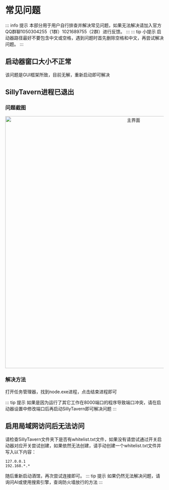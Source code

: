 # 常见问题
::: info 提示
本部分用于用户自行排查并解决常见问题，如果无法解决请加入官方QQ群聊1050304255（1群）1021689755（2群）进行反馈。
:::
::: tip 小提示
启动器路径最好不要包含中文或空格，遇到问题时首先删除空格和中文，再尝试解决问题。
:::
## 启动器窗口大小不正常
该问题是GUI框架所致，目前无解，重新启动即可解决

## SillyTavern进程已退出
### 问题截图

<div align="center">
  <img src="/SillyTavernexit.png" alt="主界面" width="800"/>
</div>

### 解决方法
打开任务管理器，找到node.exe进程，点击结束进程即可

::: tip 提示
如果是因为运行了其它工作在8000端口的程序导致端口冲突，请在启动器设置中修改端口后再启动SillyTavern即可解决问题
:::

## 启用局域网访问后无法访问
请检查SillyTavern文件夹下是否有whitelist.txt文件，如果没有请尝试通过开关启动器对应开关尝试创建，如果依然无法创建，请手动创建一个whitelist.txt文件并写入以下内容：

```
127.0.0.1
192.168.*.*
```
随后重新启动酒馆，再次尝试连接即可。
::: tip 提示
如果仍然无法解决问题，请询问AI或使用搜索引擎，查询防火墙放行的方法
:::